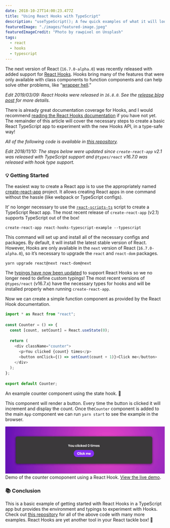 ```yaml
---
date: 2018-10-27T14:00:23.477Z
title: "Using React Hooks with TypeScript"
description: "useTypeScript(); A few quick examples of what it will look like to use Hooks with TypeScript."
featuredImage: "./images/featured-image.jpeg"
featuredImageCredit: "Photo by rawpixel on Unsplash"
tags:
  - react
  - hooks
  - typescript
---
```


The next version of React (`16.7.0-alpha.0`) was recently released with added support for [React Hooks](https://reactjs.org/docs/hooks-intro.html). Hooks bring many of the features that were only available with class components to function components and can help solve other problems, like “[wrapper hell](https://reactjs.org/docs/hooks-intro.html#its-hard-to-reuse-stateful-logic-between-components).”

*Edit 2019/03/09: React Hooks were released in `16.8.0`. See the [release blog post](https://reactjs.org/blog/2019/02/06/react-v16.8.0.html) for more details.*

There is already great documentation coverage for Hooks, and I would recommend [reading the React Hooks documentation](https://reactjs.org/docs/hooks-intro.html) if you have not yet. The remainder of this article will cover the necessary steps to create a basic React TypeScript app to experiment with the new Hooks API, in a type-safe way!

*All of the following code is available in [this repository](https://github.com/skovy/react-hooks-typescript-example).*

*Edit 2018/11/10: The steps below were updated since `create-react-app` v2.1 was released with TypeScript support and `@types/react` v16.7.0 was released with hook type support.*

### 💡 Getting Started

The easiest way to create a React app is to use the appropriately named [create-react-app](https://facebook.github.io/create-react-app/) project. It allows creating React apps in one command without the hassle (like webpack or TypeScript configs).

It’ no longer necessary to use the [`react-scripts-ts`](https://github.com/wmonk/create-react-app) script to create a TypeScript React app. The most recent release of `create-react-app` (v2.1) supports TypeScript out of the box!

```
create-react-app react-hooks-typescript-example --typescript
```

This command will set up and install all of the necessary configs and packages. By default, it will install the latest stable version of React. However, Hooks are only available in the `next` version of React (`16.7.0-alpha.0`), so it’s necessary to upgrade the `react` and `react-dom` packages.

```
yarn upgrade react@next react-dom@next
```

The [typings have now been updated](https://github.com/DefinitelyTyped/DefinitelyTyped/pull/30057) to support React Hooks so we no longer need to define custom typings! The most recent versions of `@types/react` (v16.7.x) have the necessary types for hooks and will be installed properly when running `create-react-app`.

Now we can create a simple function component as provided by the React Hook documentation.

```typescript
import * as React from "react";

const Counter = () => {
  const [count, setCount] = React.useState(0);

  return (
    <div className="counter">
      <p>You clicked {count} times</p>
      <button onClick={() => setCount(count + 1)}>Click me</button>
    </div>
  );
};

export default Counter;
```
<span class="image-caption">
An example counter component using the state hook. 🎣
</span>

This component will render a button. Every time the button is clicked it will increment and display the count. Once the`Counter` component is added to the main `App` component we can run `yarn start` to see the example in the browser.

![Demo of the counter component](./images/counter-component-demo.gif)
<span class="image-caption">
Demo of the counter comoponent using a React Hook. [View the live demo](http://react-hooks-typescript.now.sh).
</span>

### 📚 Conclusion

This is a basic example of getting started with React Hooks in a TypeScript app but provides the environment and typings to experiment with Hooks. Check out [this repository](https://github.com/skovy/react-hooks-typescript-example) for all of the above code with many more examples. React Hooks are yet another tool in your React tackle box! 🎣